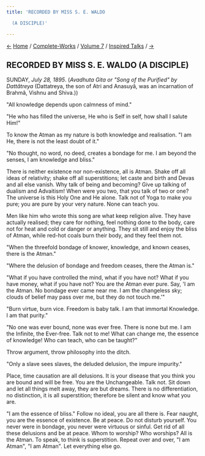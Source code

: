 ```yaml
---
title: 'RECORDED BY MISS S. E. WALDO

  (A DISCIPLE)'

---
```

<div>

[←](34_saturday_july_27.htm) [Home](../../../index.htm) /
[Complete-Works](../../complete_works.htm) / [Volume
7](../volume_7_contents.htm) / [Inspired
Talks](inspired_talks_contents.htm) / [→](36_monday_july_29.htm)

  

## RECORDED BY MISS S. E. WALDO (A DISCIPLE)

SUNDAY, *July 28, 1895*. (*Avadhuta Gita or "Song of the Purified" by
Dattâtreya* (Dattatreya, the son of Atri and Anasuyâ, was an incarnation
of Brahmâ, Vishnu and Shiva.))

"All knowledge depends upon calmness of mind."

"He who has filled the universe, He who is Self in self, how shall I
salute Him!"

To know the Atman as my nature is both knowledge and realisation. "I am
He, there is not the least doubt of it."

"No thought, no word, no deed, creates a bondage for me. I am beyond the
senses, I am knowledge and bliss."

There is neither existence nor non-existence, all is Atman. Shake off
all ideas of relativity; shake off all superstitions; let caste and
birth and Devas and all else vanish. Why talk of being and becoming?
Give up talking of dualism and Advaitism! When were you two, that you
talk of two or one? The universe is this Holy One and He alone. Talk not
of Yoga to make you pure; you are pure by your very nature. None can
teach you.

Men like him who wrote this song are what keep religion alive. They have
actually realised; they care for nothing, feel nothing done to the body,
care not for heat and cold or danger or anything. They sit still and
enjoy the bliss of Atman, while red-hot coals burn their body, and they
feel them not.

"When the threefold bondage of knower, knowledge, and known ceases,
there is the Atman."

"Where the delusion of bondage and freedom ceases, there the Atman is."

"What if you have controlled the mind, what if you have not? What if you
have money, what if you have not? You are the Atman ever pure. Say, 'I
am the Atman. No bondage ever came near me. I am the changeless sky;
clouds of belief may pass over me, but they do not touch me.'"

"Burn virtue, burn vice. Freedom is baby talk. I am that immortal
Knowledge. I am that purity."

"No one was ever bound, none was ever free. There is none but me. I am
the Infinite, the Ever-free. Talk not to me! What can change me, the
essence of knowledge! Who can teach, who can be taught?"

Throw argument, throw philosophy into the ditch.

"Only a slave sees slaves, the deluded delusion, the impure impurity."

Place, time causation are all delusions. It is your disease that you
think you are bound and will be free. You are the Unchangeable. Talk
not. Sit down and let all things melt away, they are but dreams. There
is no differentiation, no distinction, it is all superstition; therefore
be silent and know what you are.

"I am the essence of bliss." Follow no ideal, you are all there is. Fear
naught, you are the essence of existence. Be at peace. Do not disturb
yourself. You never were in bondage, you never were virtuous or sinful.
Get rid of all these delusions and be at peace. Whom to worship? Who
worships? All is the Atman. To speak, to think is superstition. Repeat
over and over, "I am Atman", "I am Atman". Let everything else go.

</div>
